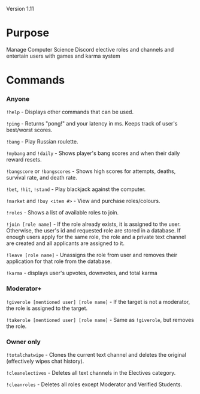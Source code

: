 Version 1.11
# Purpose
Manage Computer Science Discord elective roles and channels and entertain users with games and karma system

# Commands
### Anyone
`!help` - Displays other commands that can be used.

`!ping` - Returns "pong!" and your latency in ms. Keeps track of user's best/worst scores.

`!bang` - Play Russian roulette.

`!mybang` and `!daily` - Shows player's bang scores and when their daily reward resets.

`!bangscore` or `!bangscores` - Shows high scores for attempts, deaths, survival rate, and death rate.

`!bet`, `!hit`, `!stand` - Play blackjack against the computer.

`!market` and `!buy <item #>` - View and purchase roles/colours.

`!roles` - Shows a list of available roles to join.

`!join [role name]` - If the role already exists, it is assigned to the user. Otherwise, the user's id and requested role are stored in a database. If enough users apply for the same role, the role and a private text channel are created and all applicants are assigned to it.

`!leave [role name]` - Unassigns the role from user and removes their application for that role from the database.

`!karma` - displays user's upvotes, downvotes, and total karma

### Moderator+
`!giverole [mentioned user] [role name]` - If the target is not a moderator, the role is assigned to the target.

`!takerole [mentioned user] [role name]` - Same as `!giverole`, but removes the role.

### Owner only
`!totalchatwipe` - Clones the current text channel and deletes the original (effectively wipes chat history).

`!cleanelectives` - Deletes all text channels in the Electives category.

`!cleanroles` - Deletes all roles except Moderator and Verified Students.
